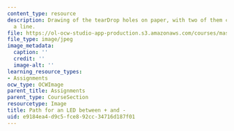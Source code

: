 ```yaml
---
content_type: resource
description: Drawing of the tearDrop holes on paper, with two of them connected by
  a line.
file: https://ol-ocw-studio-app-production.s3.amazonaws.com/courses/mas-714j-technologies-for-creative-learning-fall-2009/e9184ea4d9c5fce892cc34716d187f01_Image5.jpg
file_type: image/jpeg
image_metadata:
  caption: ''
  credit: ''
  image-alt: ''
learning_resource_types:
- Assignments
ocw_type: OCWImage
parent_title: Assignments
parent_type: CourseSection
resourcetype: Image
title: Path for an LED between + and -
uid: e9184ea4-d9c5-fce8-92cc-34716d187f01
---
```

